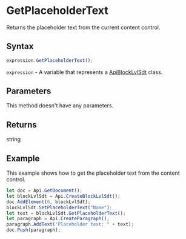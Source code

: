 # GetPlaceholderText

Returns the placeholder text from the current content control.

## Syntax

```javascript
expression.GetPlaceholderText();
```

`expression` - A variable that represents a [ApiBlockLvlSdt](../ApiBlockLvlSdt.md) class.

## Parameters

This method doesn't have any parameters.

## Returns

string

## Example

This example shows how to get the placeholder text from the content control.

```javascript editor-
let doc = Api.GetDocument();
let blockLvlSdt = Api.CreateBlockLvlSdt();
doc.AddElement(0, blockLvlSdt);
blockLvlSdt.SetPlaceholderText("Name");
let text = blockLvlSdt.GetPlaceholderText();
let paragraph = Api.CreateParagraph();
paragraph.AddText("Placeholder text: " + text);
doc.Push(paragraph);
```

